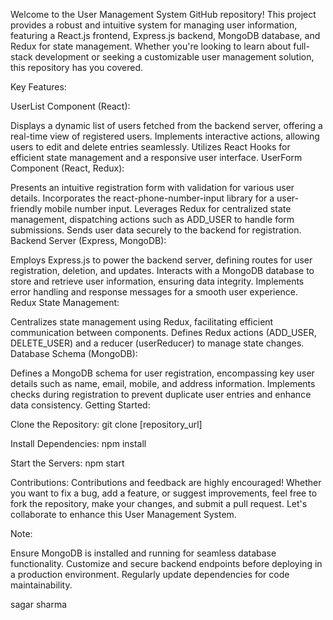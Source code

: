Welcome to the User Management System GitHub repository! This project provides a robust and intuitive system for managing user information, featuring a React.js frontend, Express.js backend, MongoDB database, and Redux for state management. Whether you're looking to learn about full-stack development or seeking a customizable user management solution, this repository has you covered.

Key Features:

UserList Component (React):

Displays a dynamic list of users fetched from the backend server, offering a real-time view of registered users.
Implements interactive actions, allowing users to edit and delete entries seamlessly.
Utilizes React Hooks for efficient state management and a responsive user interface.
UserForm Component (React, Redux):

Presents an intuitive registration form with validation for various user details.
Incorporates the react-phone-number-input library for a user-friendly mobile number input.
Leverages Redux for centralized state management, dispatching actions such as ADD_USER to handle form submissions.
Sends user data securely to the backend for registration.
Backend Server (Express, MongoDB):

Employs Express.js to power the backend server, defining routes for user registration, deletion, and updates.
Interacts with a MongoDB database to store and retrieve user information, ensuring data integrity.
Implements error handling and response messages for a smooth user experience.
Redux State Management:

Centralizes state management using Redux, facilitating efficient communication between components.
Defines Redux actions (ADD_USER, DELETE_USER) and a reducer (userReducer) to manage state changes.
Database Schema (MongoDB):

Defines a MongoDB schema for user registration, encompassing key user details such as name, email, mobile, and address information.
Implements checks during registration to prevent duplicate user entries and enhance data consistency.
Getting Started:

Clone the Repository:
git clone [repository_url]


Install Dependencies:
npm install


Start the Servers:
npm start

Contributions:
Contributions and feedback are highly encouraged! Whether you want to fix a bug, add a feature, or suggest improvements, feel free to fork the repository, make your changes, and submit a pull request. Let's collaborate to enhance this User Management System.

Note:

Ensure MongoDB is installed and running for seamless database functionality.
Customize and secure backend endpoints before deploying in a production environment.
Regularly update dependencies for code maintainability.


sagar sharma